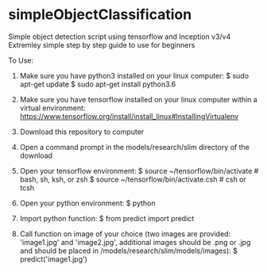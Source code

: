 # simpleObjectClassification
Simple object detection script using tensorflow and Inception v3/v4
Extremley simple step by step guide to use for beginners

To Use:
1)  Make sure you have python3 installed on your linux computer:
   $ sudo apt-get update
   $ sudo apt-get install python3.6
   
2) Make sure you have tensorflow installed on your linux computer within a virtual environment:
    https://www.tensorflow.org/install/install_linux#InstallingVirtualenv
    
3) Download this repository to computer

4) Open a command prompt in the models/research/slim directory of the download

5) Open your tensorflow environment:
     $ source ~/tensorflow/bin/activate      # bash, sh, ksh, or zsh
     $ source ~/tensorflow/bin/activate.csh  # csh or tcsh
     
6) Open your python environment:
     $ python

7) Import python function:
     $ from predict import predict
     
8) Call function on image of your choice (two images are provided: 'image1.jpg' and 'image2.jpg', additional images should be .png or .jpg and should be placed in /models/research/slim/models/images):
     $ predict('image1.jpg')
